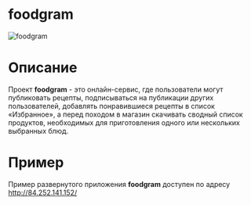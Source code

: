 # foodgram
![foodgram](https://github.com/OneMoreZanuda/foodgram-project/actions/workflows/main.yml/badge.svg)

# Описание
Проект **foodgram** - это онлайн-сервис, где пользователи могут публиковать рецепты, подписываться на публикации других пользователей, добавлять понравившиеся рецепты в список «Избранное», а перед походом в магазин скачивать сводный список продуктов, необходимых для приготовления одного или нескольких выбранных блюд.

# Пример
Пример развернутого приложения **foodgram** доступен по адресу http://84.252.141.152/
